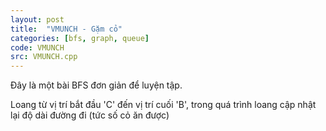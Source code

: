 ```yaml
---
layout: post
title:  "VMUNCH - Gặm cỏ"
categories: [bfs, graph, queue]
code: VMUNCH
src: VMUNCH.cpp
---
```


Đây là một bài BFS đơn giản để luyện tập.

Loang từ vị trí bắt đầu 'C' đến vị trí cuối 'B', trong quá trình loang cập nhật lại độ dài đường đi (tức số cỏ ăn được)
